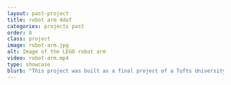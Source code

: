 ```yaml
---
layout: past-project
title: robot arm 4dof
categories: projects past
order: 8
class: project
image: robot-arm.jpg
alt: Image of the LEGO robot arm
video: robot-arm.mp4
type: showcase
blurb: "This project was built as a final project of a Tufts University robotics class. The class was tasked with moving a ball between two points to be part of one large 'Rube Goldberg' machine. For my module, I wanted to make a robotic arm using the LEGO parts on hand (This was after the school closures caused by the COVID-19 pandemic)."
---
```


